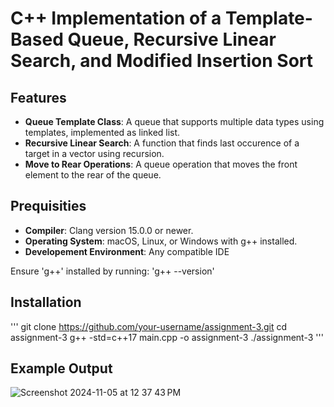 # C++ Implementation of a Template-Based Queue, Recursive Linear Search, and Modified Insertion Sort

## Features

- **Queue Template Class**: A queue that supports multiple data types using templates, implemented as linked list.
- **Recursive Linear Search**: A function that finds last occurence of a target in a vector using recursion.
- **Move to Rear Operations**: A queue operation that moves the front element to the rear of the queue.

## Prequisities

- **Compiler**: Clang version 15.0.0 or newer.
- **Operating System**: macOS, Linux, or Windows with g++ installed.
- **Developement Environment**: Any compatible IDE

Ensure 'g++' installed by running:
'g++ --version'

## Installation
'''
git clone https://github.com/your-username/assignment-3.git
cd assignment-3
g++ -std=c++17 main.cpp -o assignment-3
./assignment-3
'''

## Example Output
![Screenshot 2024-11-05 at 12 37 43 PM](https://github.com/user-attachments/assets/9c885102-e03d-472a-ac82-1309e297c6f6)
